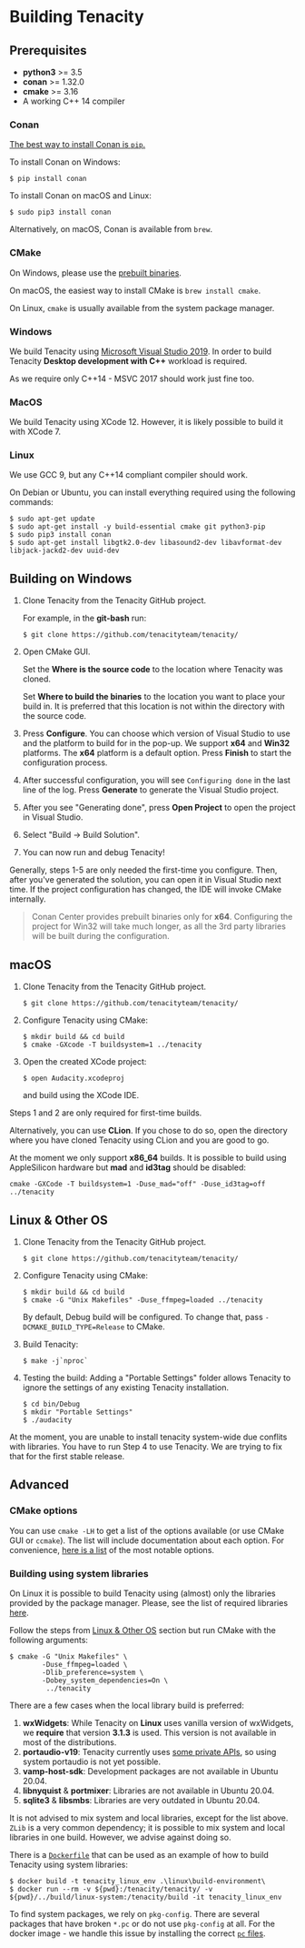 # Building Tenacity

## Prerequisites

* **python3** >= 3.5
* **conan** >= 1.32.0
* **cmake** >= 3.16
* A working C++ 14 compiler

### Conan

[The best way to install Conan is `pip`.](https://docs.conan.io/en/latest/installation.html)

To install Conan on Windows:

```
$ pip install conan
```

To install Conan on macOS and Linux:

```
$ sudo pip3 install conan
```

Alternatively, on macOS, Conan is available from `brew`.

### CMake

On Windows, please use the [prebuilt binaries](https://cmake.org/download/).

On macOS, the easiest way to install CMake is `brew install cmake`.

On Linux, `cmake` is usually available from the system package manager.

### Windows

We build Tenacity using [Microsoft Visual Studio 2019](https://visualstudio.microsoft.com/vs/community/). In order to build Tenacity **Desktop development with C++** workload is required.

As we require only C++14 - MSVC 2017 should work just fine too.

### MacOS

We build Tenacity using XCode 12. However, it is likely possible to build it with XCode 7.

### Linux

We use GCC 9, but any C++14 compliant compiler should work.

On Debian or Ubuntu, you can install everything required using the following commands:

```
$ sudo apt-get update
$ sudo apt-get install -y build-essential cmake git python3-pip
$ sudo pip3 install conan
$ sudo apt-get install libgtk2.0-dev libasound2-dev libavformat-dev libjack-jackd2-dev uuid-dev
```

## Building on Windows

1. Clone Tenacity from the Tenacity GitHub project. 
  
   For example, in the **git-bash** run:

    ```
    $ git clone https://github.com/tenacityteam/tenacity/
    ```

2. Open CMake GUI. 
   
   Set the **Where is the source code** to the location where Tenacity was cloned. 
   
   Set **Where to build the binaries** to the location you want to place your build in. It is preferred that this location is not within the directory with the source code.

3. Press **Configure**. You can choose which version of Visual Studio to use and the platform to build for in the pop-up. We support **x64** and **Win32** platforms. The **x64** platform is a default option. Press **Finish** to start the configuration process.

4. After successful configuration, you will see `Configuring done` in the last line of the log. Press **Generate** to generate the Visual Studio project. 

5. After you see "Generating done", press **Open Project** to open the project in Visual Studio.
   
6. Select "Build -> Build Solution".
   
7. You can now run and debug Tenacity!
      
Generally, steps 1-5 are only needed the first-time you configure. Then, after you've generated the solution, you can open it in Visual Studio next time. If the project configuration has changed, the IDE will invoke CMake internally. 

> Conan Center provides prebuilt binaries only for **x64**. Configuring the project for Win32 will take much longer, as all the 3rd party libraries will be built during the configuration.

## macOS

1. Clone Tenacity from the Tenacity GitHub project. 
  
    ```
    $ git clone https://github.com/tenacityteam/tenacity/
    ```

2. Configure Tenacity using CMake:
   ```
   $ mkdir build && cd build
   $ cmake -GXcode -T buildsystem=1 ../tenacity
   ```

3. Open the created XCode project:
   ```
   $ open Audacity.xcodeproj
   ```
   and build using the XCode IDE. 

Steps 1 and 2 are only required for first-time builds. 

Alternatively, you can use **CLion**. If you chose to do so, open the directory where you have cloned Tenacity using CLion and you are good to go.

At the moment we only support **x86_64** builds. It is possible to build using AppleSilicon hardware but **mad** and **id3tag** should be disabled:

```
cmake -GXCode -T buildsystem=1 -Duse_mad="off" -Duse_id3tag=off ../tenacity
```

## Linux & Other OS

1. Clone Tenacity from the Tenacity GitHub project. 
  
    ```
    $ git clone https://github.com/tenacityteam/tenacity/
    ```

2. Configure Tenacity using CMake:
   ```
   $ mkdir build && cd build
   $ cmake -G "Unix Makefiles" -Duse_ffmpeg=loaded ../tenacity
   ```
   By default, Debug build will be configured. To change that, pass `-DCMAKE_BUILD_TYPE=Release` to CMake.

3. Build Tenacity:
   ```
   $ make -j`nproc`
   ```

4. Testing the build:
   Adding a "Portable Settings" folder allows Tenacity to ignore the settings of any existing Tenacity installation.
   ```
   $ cd bin/Debug
   $ mkdir "Portable Settings"
   $ ./audacity
   ```

At the moment, you are unable to install tenacity system-wide due conflits with libraries. You have to run Step 4 to use Tenacity. We are trying to fix that for the first stable release.

## Advanced

### CMake options

You can use `cmake -LH` to get a list of the options available (or use CMake GUI or `ccmake`). The list will include documentation about each option. For convenience, [here is a list](CMAKE_OPTIONS.md) of the most notable options.

### Building using system libraries

On Linux it is possible to build Tenacity using (almost) only the libraries provided by the package manager. Please, see the list of required libraries [here](linux/required_libraries.md).

Follow the steps from [Linux & Other OS](#linux--other-os) section but run CMake with the following arguments:

```
$ cmake -G "Unix Makefiles" \
        -Duse_ffmpeg=loaded \
        -Dlib_preference=system \
        -Dobey_system_dependencies=On \
         ../tenacity
```

There are a few cases when the local library build is preferred:

1. **wxWidgets**: While Tenacity on **Linux** uses vanilla version of wxWidgets, we **require** that version **3.1.3** is used. This version is not available in most of the distributions.
2. **portaudio-v19**: Tenacity currently uses [some private APIs](https://github.com/audacity/audacity/issues/871), so using system portaudio is not yet possible.
3. **vamp-host-sdk**: Development packages are not available in Ubuntu 20.04.
4. **libnyquist** & **portmixer**: Libraries are not available in Ubuntu 20.04.
5. **sqlite3** & **libsmbs**: Libraries are very outdated in Ubuntu 20.04.

It is not advised to mix system and local libraries, except for the list above. `ZLib` is a very common dependency; it is possible to mix system and local libraries in one build. However, we advise against doing so.

There is a [`Dockerfile`](linux/build-environment/Dockerfile) that can be used as an example of how to build Tenacity using system libraries: 

```
$ docker build -t tenacity_linux_env .\linux\build-environment\
$ docker run --rm -v ${pwd}:/tenacity/tenacity/ -v ${pwd}/../build/linux-system:/tenacity/build -it tenacity_linux_env
```

To find system packages, we rely on `pkg-config`. There are several packages that have broken `*.pc` or do not use `pkg-config` at all. For the docker image - we handle this issue by installing the correct [`pc` files](linux/build-environment/pkgconfig/).
